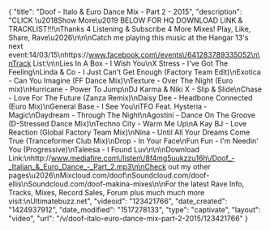 {
    "title": "Doof - Italo & Euro Dance Mix - Part 2 - 2015",
    "description": "CLICK \u2018Show More\u2019 BELOW FOR HQ DOWNLOAD LINK & TRACKLIST!!!\nThanks 4 Listening & Subscribe 4 More Mixes! Play, Like, Share, Rave\u2026\n\n\nCatch me playing this music at the Hangar 13's next event:14\/03\/15\nhttps:\/\/www.facebook.com\/events\/641283789335052\n\nTrack List:\n\nLies In A Box - I Wish You\nX Stress - I've Got The Feeling\nLinda & Co - I Just Can't Get Enough (Factory Team Edit)\nExotica - Can You Imagine (FF Dance Mix)\nTexture - Over The Night (Euro mix)\nHurricane - Power To Jump\nDJ Karma & Niki X - Slip & Slide\nChase - Love For The Future (Zanza Remix)\nDaisy Dee - Headbone Connected (Euro Mix)\nGeneral Base - I See You\nTFO Feat. Hysteria - Magic\nDaydream - Through The Night\nAgostini - Dance On The Groove (D-Stressed Dance Mix)\nTechno City - Warm Me Up\nA Kay BJ - Love Reaction (Global Factory Team Mix)\nNina - Until All Your Dreams Come True (Tranceformer Club Mix)\nDrop - In Your Face\nFun Fun - I'm Needin' You (Progressive)\nTaleesa - I Found Luv\n\n\nDownload Link:\nhttp:\/\/www.mediafire.com\/listen\/8f4mg5uukzzu16h\/Doof_-_Italian_&_Euro_Dance_-_Part_2.mp3\n\nCheck out my other pages\u2026\nMixcloud.com\/doof\nSoundcloud.com\/doof-ellis\nSoundcloud.com\/doof-makina-mixes\n\nFor the latest Rave Info, Tracks, Mixes, Record Sales, Forum plus much much more visit:\nUltimatebuzz.net",
    "videoid": "123421766",
    "date_created": "1424937912",
    "date_modified": "1517278133",
    "type": "captivate",
    "layout": "video",
    "url": "\/v\/doof-italo-euro-dance-mix-part-2-2015\/123421766"
}